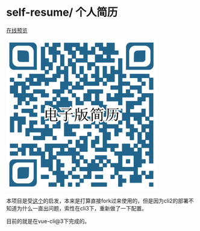 # self-resume/ 个人简历

[在线预览](https://alfxjx.github.io/self-resume/)

![pic](https://github.com/Alfxjx/self-resume/blob/master/src/assets/qrcode.png)

本项目是受[这个](https://github.com/jirengu-inc/animating-resume)的启发，本来是打算直接fork过来使用的，但是因为cli2的部署不知道为什么一直出问题，索性在cli3下，重新做了一下配置。

目前的就是在vue-cli@3下完成的。

